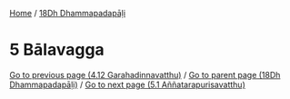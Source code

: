 
[Home](/) / [18Dh Dhammapadapāḷi](../18Dh.md)

# 5 Bālavagga


[Go to previous page (4.12 Garahadinnavatthu)](4/4.12.md) / [Go to parent page (18Dh Dhammapadapāḷi)](0.md) / [Go to next page (5.1 Aññatarapurisavatthu)](5/5.1.md)


